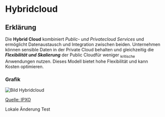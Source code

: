 # Hybridcloud

## Erklärung
Die __Hybrid Cloud__ kombiniert _Public- und Privatecloud Services_ und ermöglicht Datenaustausch und Integration zwischen beiden. Unternehmen können sensible Daten in der Private Cloud behalten und gleichzeitig die **_Flexibilität und Skalierung_** der Public Cloudfür weniger <sub>kritische</sub> Anwendungen nutzen. Dieses Modell bietet hohe Flexibilität und kann Kosten optimieren.

### Grafik
![Bild Hybridcloud](https://www.ipxo.com/app/uploads/2022/10/private-and-public-cloud-as-hybrid-cloud.jpg)

[Quelle: IPXO](https://www.ipxo.com/blog/what-is-enterprise-hybrid-cloud/)


Lokale Änderung Test
